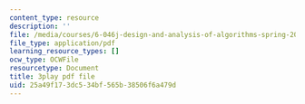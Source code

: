 ```yaml
---
content_type: resource
description: ''
file: /media/courses/6-046j-design-and-analysis-of-algorithms-spring-2015/25a49f173dc534bf565b38506f6a479d_krZI60lKPek.pdf
file_type: application/pdf
learning_resource_types: []
ocw_type: OCWFile
resourcetype: Document
title: 3play pdf file
uid: 25a49f17-3dc5-34bf-565b-38506f6a479d
---
```

